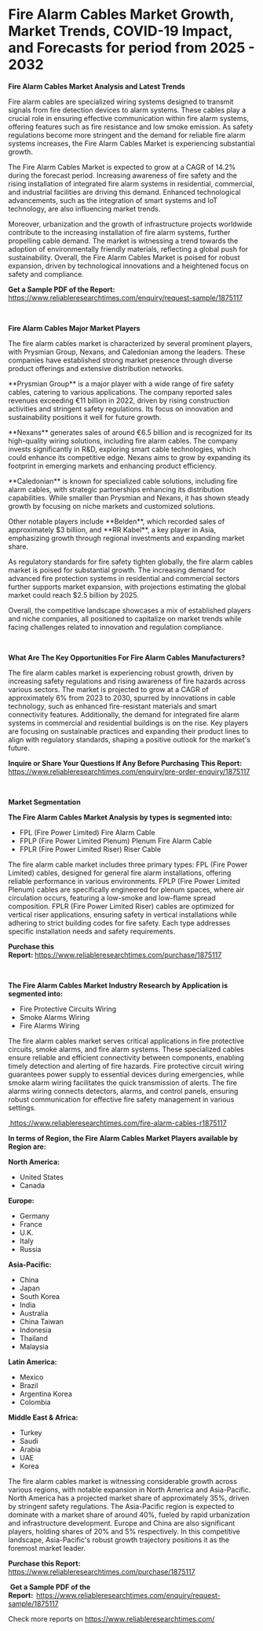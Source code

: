 <p><h1>Fire Alarm Cables Market Growth, Market Trends, COVID-19 Impact, and Forecasts for period from 2025 - 2032</h1></p><p><strong>Fire Alarm Cables Market Analysis and Latest Trends</strong></p>
<p><p>Fire alarm cables are specialized wiring systems designed to transmit signals from fire detection devices to alarm systems. These cables play a crucial role in ensuring effective communication within fire alarm systems, offering features such as fire resistance and low smoke emission. As safety regulations become more stringent and the demand for reliable fire alarm systems increases, the Fire Alarm Cables Market is experiencing substantial growth. </p><p>The Fire Alarm Cables Market is expected to grow at a CAGR of 14.2% during the forecast period. Increasing awareness of fire safety and the rising installation of integrated fire alarm systems in residential, commercial, and industrial facilities are driving this demand. Enhanced technological advancements, such as the integration of smart systems and IoT technology, are also influencing market trends. </p><p>Moreover, urbanization and the growth of infrastructure projects worldwide contribute to the increasing installation of fire alarm systems, further propelling cable demand. The market is witnessing a trend towards the adoption of environmentally friendly materials, reflecting a global push for sustainability. Overall, the Fire Alarm Cables Market is poised for robust expansion, driven by technological innovations and a heightened focus on safety and compliance.</p></p>
<p><strong>Get a Sample PDF of the Report:&nbsp;</strong> <a href="https://www.reliableresearchtimes.com/enquiry/request-sample/1875117?utm_campaign=2263&utm_medium=2&utm_source=Github&utm_content=ia&utm_term=02042025&utm_id=fire-alarm-cables">https://www.reliableresearchtimes.com/enquiry/request-sample/1875117</a></p>
<p>&nbsp;</p>
<p><strong>Fire Alarm Cables Major Market Players</strong></p>
<p><p>The fire alarm cables market is characterized by several prominent players, with Prysmian Group, Nexans, and Caledonian among the leaders. These companies have established strong market presence through diverse product offerings and extensive distribution networks.</p><p>**Prysmian Group** is a major player with a wide range of fire safety cables, catering to various applications. The company reported sales revenues exceeding €11 billion in 2022, driven by rising construction activities and stringent safety regulations. Its focus on innovation and sustainability positions it well for future growth.</p><p>**Nexans** generates sales of around €6.5 billion and is recognized for its high-quality wiring solutions, including fire alarm cables. The company invests significantly in R&D, exploring smart cable technologies, which could enhance its competitive edge. Nexans aims to grow by expanding its footprint in emerging markets and enhancing product efficiency.</p><p>**Caledonian** is known for specialized cable solutions, including fire alarm cables, with strategic partnerships enhancing its distribution capabilities. While smaller than Prysmian and Nexans, it has shown steady growth by focusing on niche markets and customized solutions.</p><p>Other notable players include **Belden**, which recorded sales of approximately $3 billion, and **RR Kabel**, a key player in Asia, emphasizing growth through regional investments and expanding market share.</p><p>As regulatory standards for fire safety tighten globally, the fire alarm cables market is poised for substantial growth. The increasing demand for advanced fire protection systems in residential and commercial sectors further supports market expansion, with projections estimating the global market could reach $2.5 billion by 2025.</p><p>Overall, the competitive landscape showcases a mix of established players and niche companies, all positioned to capitalize on market trends while facing challenges related to innovation and regulation compliance.</p></p>
<p>&nbsp;</p>
<p><strong>What Are The Key Opportunities For Fire Alarm Cables Manufacturers?</strong></p>
<p><p>The fire alarm cables market is experiencing robust growth, driven by increasing safety regulations and rising awareness of fire hazards across various sectors. The market is projected to grow at a CAGR of approximately 6% from 2023 to 2030, spurred by innovations in cable technology, such as enhanced fire-resistant materials and smart connectivity features. Additionally, the demand for integrated fire alarm systems in commercial and residential buildings is on the rise. Key players are focusing on sustainable practices and expanding their product lines to align with regulatory standards, shaping a positive outlook for the market's future.</p></p>
<p><strong>Inquire or Share Your Questions If Any Before Purchasing This Report:</strong> <a href="https://www.reliableresearchtimes.com/enquiry/pre-order-enquiry/1875117?utm_campaign=2263&utm_medium=2&utm_source=Github&utm_content=ia&utm_term=02042025&utm_id=fire-alarm-cables">https://www.reliableresearchtimes.com/enquiry/pre-order-enquiry/1875117</a></p>
<p>&nbsp;</p>
<p><strong>Market Segmentation</strong></p>
<p><strong>The Fire Alarm Cables Market Analysis by types is segmented into:</strong></p>
<p><ul><li>FPL (Fire Power Limited) Fire Alarm Cable</li><li>FPLP (Fire Power Limited Plenum) Plenum Fire Alarm Cable</li><li>FPLR (Fire Power Limited Riser) Riser Cable</li></ul></p>
<p><p>The fire alarm cable market includes three primary types: FPL (Fire Power Limited) cables, designed for general fire alarm installations, offering reliable performance in various environments. FPLP (Fire Power Limited Plenum) cables are specifically engineered for plenum spaces, where air circulation occurs, featuring a low-smoke and low-flame spread composition. FPLR (Fire Power Limited Riser) cables are optimized for vertical riser applications, ensuring safety in vertical installations while adhering to strict building codes for fire safety. Each type addresses specific installation needs and safety requirements.</p></p>
<p><strong>Purchase this Report:&nbsp;</strong><a href="https://www.reliableresearchtimes.com/purchase/1875117?utm_campaign=2263&utm_medium=2&utm_source=Github&utm_content=ia&utm_term=02042025&utm_id=fire-alarm-cables">https://www.reliableresearchtimes.com/purchase/1875117</a></p>
<p>&nbsp;</p>
<p><strong>The Fire Alarm Cables Market Industry Research by Application is segmented into:</strong></p>
<p><ul><li>Fire Protective Circuits Wiring</li><li>Smoke Alarms Wiring</li><li>Fire Alarms Wiring</li></ul></p>
<p><p>The fire alarm cables market serves critical applications in fire protective circuits, smoke alarms, and fire alarm systems. These specialized cables ensure reliable and efficient connectivity between components, enabling timely detection and alerting of fire hazards. Fire protective circuit wiring guarantees power supply to essential devices during emergencies, while smoke alarm wiring facilitates the quick transmission of alerts. The fire alarms wiring connects detectors, alarms, and control panels, ensuring robust communication for effective fire safety management in various settings.</p></p>
<p><a href="https://www.reliableresearchtimes.com/fire-alarm-cables-r1875117?utm_campaign=2263&utm_medium=2&utm_source=Github&utm_content=ia&utm_term=02042025&utm_id=fire-alarm-cables">&nbsp;https://www.reliableresearchtimes.com/fire-alarm-cables-r1875117</a></p>
<p><strong>In terms of Region, the Fire Alarm Cables Market Players available by Region are:</strong></p>
<p>
    <p> <strong> North America: </strong>
        <ul>
            <li>United States</li>
            <li>Canada</li>
        </ul>
        </p> 
    <p> <strong> Europe: </strong>
        <ul>
            <li>Germany</li>
            <li>France</li>
            <li>U.K.</li>
            <li>Italy</li>
            <li>Russia</li>
        </ul>
        </p> 
    <p> <strong> Asia-Pacific: </strong>
        <ul>
            <li>China</li>
            <li>Japan</li>
            <li>South Korea</li>
            <li>India</li>
            <li>Australia</li>
            <li>China Taiwan</li>
            <li>Indonesia</li>
            <li>Thailand</li>
            <li>Malaysia</li>
        </ul>
        </p> 
    <p> <strong> Latin America: </strong>
        <ul>
            <li>Mexico</li>
            <li>Brazil</li>
            <li>Argentina Korea</li>
            <li>Colombia</li>
        </ul>
        </p> 
    <p> <strong> Middle East & Africa: </strong>
        <ul>
            <li>Turkey</li>
            <li>Saudi</li>
            <li>Arabia</li>
            <li>UAE</li>
            <li>Korea</li>
        </ul>
    </p>
    </p>
<p><p>The fire alarm cables market is witnessing considerable growth across various regions, with notable expansion in North America and Asia-Pacific. North America has a projected market share of approximately 35%, driven by stringent safety regulations. The Asia-Pacific region is expected to dominate with a market share of around 40%, fueled by rapid urbanization and infrastructure development. Europe and China are also significant players, holding shares of 20% and 5% respectively. In this competitive landscape, Asia-Pacific's robust growth trajectory positions it as the foremost market leader.</p></p>
<p><strong>Purchase this Report: </strong><a href="https://www.reliableresearchtimes.com/purchase/1875117?utm_campaign=2263&utm_medium=2&utm_source=Github&utm_content=ia&utm_term=02042025&utm_id=fire-alarm-cables">https://www.reliableresearchtimes.com/purchase/1875117</a></p>
<p>&nbsp;<strong>Get a Sample PDF of the Report:&nbsp;&nbsp;</strong><a href="https://www.reliableresearchtimes.com/enquiry/request-sample/1875117?utm_campaign=2263&utm_medium=2&utm_source=Github&utm_content=ia&utm_term=02042025&utm_id=fire-alarm-cables">https://www.reliableresearchtimes.com/enquiry/request-sample/1875117</a></p>
<p><strong></strong></p>
<p>Check more reports on <a href="https://www.reliableresearchtimes.com/?utm_campaign=2263&utm_medium=2&utm_source=Github&utm_content=ia&utm_term=02042025&utm_id=fire-alarm-cables">https://www.reliableresearchtimes.com/</a></p>